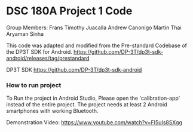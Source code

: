 # DSC 180A Project 1 Code 
Group Members:
Frans Timothy Juacalla
Andrew Canonigo
Martin Thai
Aryaman Sinha

This code was adapted and modified from the Pre-standard Codebase of the DP3T SDK for Android.
https://github.com/DP-3T/dp3t-sdk-android/releases/tag/prestandard

DP3T SDK
https://github.com/DP-3T/dp3t-sdk-android

### How to run project
To Run the project in Android Studio, Please open the 'calibration-app' instead of the entire project. The project needs at least 2 Android smartphones with working Bluetooth.

Demonstration Video: https://www.youtube.com/watch?v=FI5uIs8SXgg
